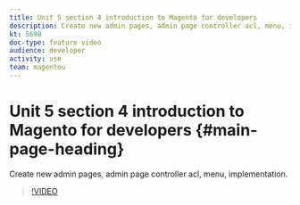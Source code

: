 ```yaml
---
title: Unit 5 section 4 introduction to Magento for developers
description: Create new admin pages, admin page controller acl, menu, implementation.
kt: 5698
doc-type: feature video
audience: developer
activity: use
team: magentou
---
```


# Unit 5 section 4 introduction to Magento for developers {#main-page-heading}

Create new admin pages, admin page controller acl, menu, implementation.

>[!VIDEO](https://video.tv.adobe.com/v/36200?quality=12&learn=on)